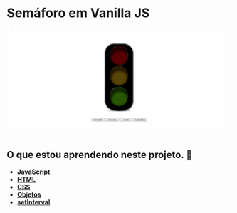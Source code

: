 ﻿# Semáforo em Vanilla JS
 
 ![Semáforo](img/semaforo.gif)
 
 ## O que estou aprendendo neste projeto. 🚀
* **[JavaScript](https://developer.mozilla.org/pt-BR/docs/Web/JavaScript)**
* **[HTML](https://developer.mozilla.org/pt-BR/docs/Web/HTML)**
* **[CSS](https://developer.mozilla.org/pt-BR/docs/Web/CSS)**
* **[Objetos](https://developer.mozilla.org/pt-BR/docs/Web/JavaScript/Guide/Working_with_Objects)**
* **[setInterval](https://www.w3schools.com/jsref/met_win_setinterval.asp)**
